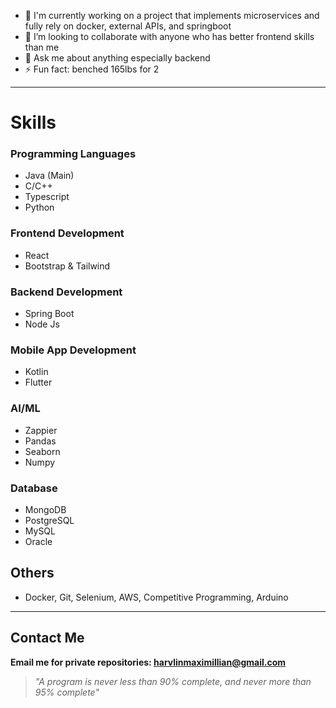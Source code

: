 - 🔭 I'm currently working on a project that implements microservices and fully rely on docker, external APIs, and springboot
- 👯 I’m looking to collaborate with anyone who has better frontend skills than me
- 💬 Ask me about anything especially backend
- ⚡ Fun fact: benched 165lbs for 2
---
# Skills
  ### Programming Languages
  - Java (Main)
  - C/C++
  - Typescript
  - Python
  ### Frontend Development
  - React
  - Bootstrap & Tailwind
  ### Backend Development
  - Spring Boot
  - Node Js
  ### Mobile App Development
  - Kotlin
  - Flutter
  ### AI/ML
  - Zappier
  - Pandas
  - Seaborn
  - Numpy
  ### Database
  - MongoDB
  - PostgreSQL
  - MySQL
  - Oracle
  ## Others
  - Docker, Git, Selenium, AWS, Competitive Programming, Arduino
---
## Contact Me
**Email me for private repositories: harvlinmaximillian@gmail.com**
> *"A program is never less than 90% complete, and never more than 95% complete"*
